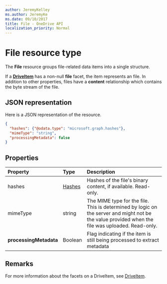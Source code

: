 ```yaml
---
author: JeremyKelley
ms.author: JeremyKe
ms.date: 09/10/2017
title: File - OneDrive API
localization_priority: Normal
---
```

# File resource type

The **File** resource groups file-related data items into a single structure.

If a [**DriveItem**](driveitem.md) has a non-null **file** facet, the item represents an file.
In addition to other properties, files have a **content** relationship which contains the byte stream of the file.

## JSON representation

Here is a JSON representation of the resource.

<!-- {
  "blockType": "resource",
  "optionalProperties": [ ],
  "@odata.type": "microsoft.graph.file"
}-->

```json
{
  "hashes": {"@odata.type": "microsoft.graph.hashes"},
  "mimeType": "string",
  "processingMetadata": false
}
```

## Properties

| Property | Type                    | Description                                                                                                                                      |
|:---------|:------------------------|:-------------------------------------------------------------------------------------------------------------------------------------------------|
| hashes   | [Hashes](hashes.md) | Hashes of the file's binary content, if available. Read-only.                                                                                    |
| mimeType | string                  | The MIME type for the file. This is determined by logic on the server and might not be the value provided when the file was uploaded. Read-only. |
| **processingMetadata** | Boolean                       | Flag indicating if the item is still being processed to extract metadata                                                                    |

## Remarks 

For more information about the facets on a DriveItem, see [DriveItem](driveitem.md).

<!-- {
  "type": "#page.annotation",
  "description": "The file facet describes properties of a file",
  "keywords": "file,item,facet",
  "section": "documentation",
  "tocPath": "Facets/File"
} -->
